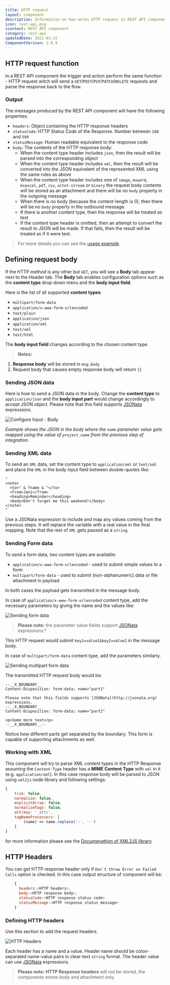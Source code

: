 ```yaml
---
title: HTTP request
layout: component
description: Information on how works HTTP request in REST API component.
icon: rest-api.png
icontext: REST API component
category: rest-api
updatedDate: 2021-03-25
ComponentVersion: 2.0.9
---
```


## HTTP request function

In a REST API component the trigger and action perform the same function - HTTP request witch will send a `GET`/`POST`/`PUT`/`PATCH`/`DELETE` requests and parse the response back to the flow.

### Output

The messages produced by the REST API component will have the following properties:

* `headers`: Object containing the HTTP response headers
* `statusCode`: HTTP Status Code of the Response. Number between `100` and `599`
* `statusMessage`: Human readable equivalent to the response code
* `body`: The contents of the HTTP response body:
  * When the content type header includes `json`, then the result will be parsed into the corresponding object
  * When the content type header includes `xml`, then the result will be converted into the JSON equivalent of the represented XML using the same rules as above
  * When the content type header includes one of `image`, `msword`, `msexcel`, `pdf`, `csv`, `octet-stream` or `binary` the request body contents will be stored as an attachment and there will be no `body` property in the outgoing message
  * When there is no body (because the content-length is 0), then there will be no `body` property in the outbound message.
  * If there is another content type, then the response will be treated as text
  * If the content type header is omitted, then an attempt to convert the result to JSON will be made. If that fails, then the result will be treated as if it were text.

> For more details you can see the [usage example](/components/rest-api/usage-example).

## Defining request body

If the HTTP method is any other but `GET`, you will see a **Body** tab appear next to the Header tab. The **Body** tab enables
configuration options such as the **content type** drop-down menu and the **body input field**.

Here is the list of all supported **content types**:

*   `multipart/form-data`
*   `application/x-www-form-urlencoded`
*   `text/plain`
*   `application/json`
*   `application/xml`
*   `text/xml`
*   `text/html`

The **body input field** changes according to the chosen content type.

>**Notes:**
1.  **Response body** will be stored in `msg.body`
2.  Request body that causes empty response body will return `{}`

### Sending JSON data

Here is how to send a JSON data in the body. Change the **content type** to
`application/json` and the **body input part** would change accordingly to accept
JSON object. Please note that this field supports [JSONata](http://jsonata.org) expressions.

![Configure Input - Body](img/body-sending-json-data.png "REST API component Body sending JSON data")

*Example shows the JSON in the body where the `name` parameter value gets mapped using the value of `project_name` from the previous step of integration.*

### Sending XML data

To send an `XML` data, set the content type to `application/xml` or `text/xml` and place the `XML` in the body input field between double-quotes like:

```
"
<note>
  <to>" & fname & "</to>
  <from>Jani</from>
  <heading>Reminder</heading>
  <body>Don't forget me this weekend!</body>
</note>
"
```

Use a JSONata expression to include and map any values coming from the previous steps. It will replace the variable with a real value in the final mapping. Note that the rest of `XML` gets passed as a `string`.

### Sending Form data

To send a form data, two content types are available:

*   `application/x-www-form-urlencoded` - used to submit simple values to a form
*   `multipart/form-data` - used to submit (non-alphanumeric) data or file attachment in payload

In both cases the payload gets transmitted in the message body.

In case of `application/x-www-form-urlencoded` content type, add the necessary parameters by giving the name and the values like:

![Sending form data](img/sending-form-data.png "REST API component Body sending a simple form")

> **Please note:** the parameter value fields support [JSONata](http://jsonata.org) expressions.*

This HTTP request would submit `key1=value1&key2=value2` in the message body.

In case of `multipart/form-data` content type, add the parameters similarly.

![Sending multipart form data](img/sending-multipart-form-data.png "REST API component Body sending a complex form")

The transmitted HTTP request body would be:

```
--__X_BOUNDARY__
Content-Disposition: form-data; name="part1"

Please note that this fields supports [JSONata](http://jsonata.org) expressions.
--__X_BOUNDARY__
Content-Disposition: form-data; name="part2"

<p>Some more text</p>
--__X_BOUNDARY__--
```

Notice how different parts get separated by the boundary. This form is capable of supporting attachments as well.

### Working with XML

This component will try to parse XML content types in the HTTP Response assuming the `Content-Type` header has a
**MIME Content Type** with `xml` in it (e.g. `application/xml`).
In this case response body will be parsed to JSON using `xml2js` node library and following settings:

```js
{
    trim: false,
    normalize: false,
    explicitArray: false,
    normalizeTags: false,
    attrkey: '_attr',
    tagNameProcessors: [
        (name) => name.replace(':', '-')
    ]
}
```

for more information please see the
[Documenattion of XML2JS library](https://github.com/Leonidas-from-XIV/node-xml2js#options)

## HTTP Headers

You can get HTTP response header only if ``Don`t throw Error on Failed Calls`` option is checked.
In this case output structure of component will be:

```js
    {
      headers:<HTTP headers>,
      body:<HTTP response body>,
      statusCode:<HTTP response status code>
      statusMessage:<HTTP response status message>
    }
```

### Defining HTTP headers

Use this section to add the request headers.

![HTTP Headers](img/http-headers.png "REST API component Headers field")

Each header has a name and a value. Header name should be colon-separated
name-value pairs in clear-text `string` format. The header value can use
[JSONata](http://jsonata.org/) expressions.

> **Please note: HTTP Response headers** will not be stored, the components stores body and attachment only.
